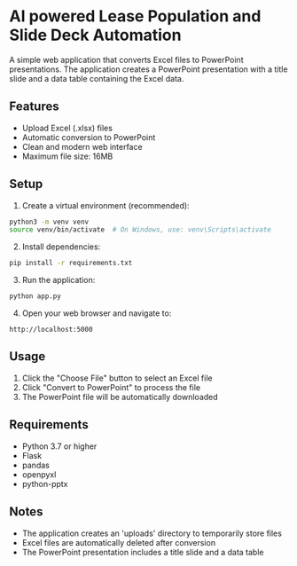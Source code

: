 # AI powered Lease Population and Slide Deck Automation

A simple web application that converts Excel files to PowerPoint presentations. The application creates a PowerPoint presentation with a title slide and a data table containing the Excel data.

## Features

- Upload Excel (.xlsx) files
- Automatic conversion to PowerPoint
- Clean and modern web interface
- Maximum file size: 16MB

## Setup

1. Create a virtual environment (recommended):
```bash
python3 -m venv venv
source venv/bin/activate  # On Windows, use: venv\Scripts\activate
```

2. Install dependencies:
```bash
pip install -r requirements.txt
```

3. Run the application:
```bash
python app.py
```

4. Open your web browser and navigate to:
```
http://localhost:5000
```

## Usage

1. Click the "Choose File" button to select an Excel file
2. Click "Convert to PowerPoint" to process the file
3. The PowerPoint file will be automatically downloaded

## Requirements

- Python 3.7 or higher
- Flask
- pandas
- openpyxl
- python-pptx

## Notes

- The application creates an 'uploads' directory to temporarily store files
- Excel files are automatically deleted after conversion
- The PowerPoint presentation includes a title slide and a data table 

